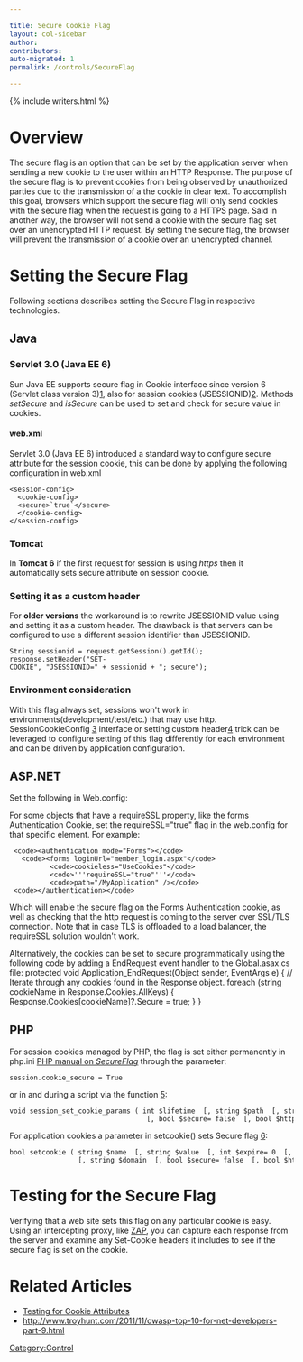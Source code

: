 ```yaml
---

title: Secure Cookie Flag
layout: col-sidebar
author:
contributors:
auto-migrated: 1
permalink: /controls/SecureFlag

---
```


{% include writers.html %}

# Overview

The secure flag is an option that can be set by the application server
when sending a new cookie to the user within an HTTP Response. The
purpose of the secure flag is to prevent cookies from being observed by
unauthorized parties due to the transmission of a the cookie in clear
text.
To accomplish this goal, browsers which support the secure flag will
only send cookies with the secure flag when the request is going to a
HTTPS page. Said in another way, the browser will not send a cookie with
the secure flag set over an unencrypted HTTP request.
By setting the secure flag, the browser will prevent the transmission of
a cookie over an unencrypted channel.

# Setting the Secure Flag

Following sections describes setting the Secure Flag in respective
technologies.

## Java

### Servlet 3.0 (Java EE 6)

Sun Java EE supports secure flag in Cookie interface since version 6
(Servlet class version
3)[1](http://java.sun.com/javaee/6/docs/api/javax/servlet/http/Cookie.html#setSecure%28boolean%29),
also for session cookies
(JSESSIONID)[2](http://java.sun.com/javaee/6/docs/api/javax/servlet/SessionCookieConfig.html#setSecure%28boolean%29).
Methods *setSecure* and *isSecure* can be used to set and check for
secure value in cookies.

#### web.xml

Servlet 3.0 (Java EE 6) introduced a standard way to configure secure
attribute for the session cookie, this can be done by applying the
following configuration in web.xml

```
<session-config>
  <cookie-config>
  <secure>`true`</secure>
  </cookie-config>
</session-config>
```

### Tomcat

In **Tomcat 6** if the first request for session is using *https* then
it automatically sets secure attribute on session cookie.

### Setting it as a custom header

For **older versions** the workaround is to rewrite JSESSIONID value
using and setting it as a custom header. The drawback is that servers
can be configured to use a different session identifier than JSESSIONID.

`String sessionid = request.getSession().getId();`
`response.setHeader("SET-COOKIE", "JSESSIONID=" + sessionid + "; secure");`

### Environment consideration

With this flag always set, sessions won't work in
environments(development/test/etc.) that may use http.
SessionCookieConfig
[3](http://java.sun.com/javaee/6/docs/api/javax/servlet/SessionCookieConfig.html#setSecure%28boolean%29)
interface or setting custom
header[4](https://www.owasp.org/index.php/SecureFlag#Setting_it_as_a_custom_header)
trick can be leveraged to configure setting of this flag differently for
each environment and can be driven by application configuration.

## ASP.NET

Set the following in Web.config: <httpCookies requireSSL="true" />

For some objects that have a requireSSL property, like the forms
Authentication Cookie, set the requireSSL="true" flag in the web.config
for that specific element. For example: 

     <code><authentication mode="Forms"></code>
       <code><forms loginUrl="member_login.aspx"</code>
              <code>cookieless="UseCookies"</code>
              <code>'''requireSSL="true"'''</code>
              <code>path="/MyApplication" /></code>
     <code></authentication></code>  

Which will enable the secure flag on the Forms Authentication cookie, as well as checking that the http request is coming to the server over SSL/TLS connection. Note that in case TLS is offloaded to a load balancer, the requireSSL solution wouldn't work.
 
Alternatively, the cookies can be set to secure programmatically using the following code by adding a EndRequest event handler to the Global.asax.cs file:
    protected void Application_EndRequest(Object sender, EventArgs e) {
        // Iterate through any cookies found in the Response object.
        foreach (string cookieName in Response.Cookies.AllKeys) {
            Response.Cookies[cookieName]?.Secure = true;
        }
    } 

## PHP

For session cookies managed by PHP, the flag is set either permanently
in php.ini [PHP manual on
*SecureFlag*](http://php.net/manual/en/session.configuration.php#ini.session.cookie-secure)
through the parameter:

`session.cookie_secure = True`

or in and during a script via the function
[5](http://pl.php.net/manual/en/function.session-set-cookie-params.php):

```
void session_set_cookie_params ( int $lifetime  [, string $path  [, string $domain  
                                  [, bool $secure= false  [, bool $httponly= false  ]]]] )
```

For application cookies a parameter in setcookie() sets Secure flag
[6](http://pl.php.net/setcookie):

```
bool setcookie ( string $name  [, string $value  [, int $expire= 0  [, string $path  
                 [, string $domain  [, bool $secure= false  [, bool $httponly= false  ]]]]]] )
```

# Testing for the Secure Flag

Verifying that a web site sets this flag on any particular cookie is
easy. Using an intercepting proxy, like [ZAP](ZAP "wikilink"), you can
capture each response from the server and examine any Set-Cookie headers
it includes to see if the secure flag is set on the cookie.

# Related Articles

  - [Testing for Cookie
    Attributes](Testing_for_cookies_attributes_\(OTG-SESS-002\) "wikilink")
  - <http://www.troyhunt.com/2011/11/owasp-top-10-for-net-developers-part-9.html>

[Category:Control](Category:Control "wikilink")
